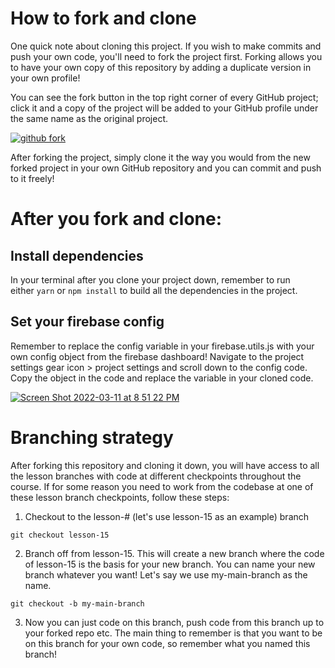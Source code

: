 # How to fork and clone

One quick note about cloning this project. If you wish to make commits and push your own code, you'll need to fork the project first. Forking allows you to have your own copy of this repository by adding a duplicate version in your own profile!

You can see the fork button in the top right corner of every GitHub project; click it and a copy of the project will be added to your GitHub profile under the same name as the original project.

[![github fork](https://user-images.githubusercontent.com/10578605/157998981-4bfd1f83-825c-4664-b22d-b2c7d471dc70.png)](https://user-images.githubusercontent.com/10578605/157998981-4bfd1f83-825c-4664-b22d-b2c7d471dc70.png)

After forking the project, simply clone it the way you would from the new forked project in your own GitHub repository and you can commit and push to it freely!

# [](https://github.com/tonyx92/crwn-clothing-v2?organization=tonyx92&organization=tonyx92#after-you-fork-and-clone)After you fork and clone:

## [](https://github.com/tonyx92/crwn-clothing-v2?organization=tonyx92&organization=tonyx92#install-dependencies)Install dependencies

In your terminal after you clone your project down, remember to run either `yarn` or `npm install` to build all the dependencies in the project.

## [](https://github.com/tonyx92/crwn-clothing-v2?organization=tonyx92&organization=tonyx92#set-your-firebase-config)Set your firebase config

Remember to replace the config variable in your firebase.utils.js with your own config object from the firebase dashboard! Navigate to the project settings gear icon > project settings and scroll down to the config code. Copy the object in the code and replace the variable in your cloned code.

[![Screen Shot 2022-03-11 at 8 51 22 PM](https://user-images.githubusercontent.com/10578605/157999158-10e921cc-9ee5-46f6-a0c5-1ae5686f54f3.png)](https://user-images.githubusercontent.com/10578605/157999158-10e921cc-9ee5-46f6-a0c5-1ae5686f54f3.png)

# Branching strategy

After forking this repository and cloning it down, you will have access to all the lesson branches with code at different checkpoints throughout the course. If for some reason you need to work from the codebase at one of these lesson branch checkpoints, follow these steps:

1.  Checkout to the lesson-# (let's use lesson-15 as an example) branch

```
git checkout lesson-15
```

2.  Branch off from lesson-15. This will create a new branch where the code of lesson-15 is the basis for your new branch. You can name your new branch whatever you want! Let's say we use my-main-branch as the name.

```
git checkout -b my-main-branch
```

3.  Now you can just code on this branch, push code from this branch up to your forked repo etc. The main thing to remember is that you want to be on this branch for your own code, so remember what you named this branch!